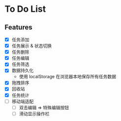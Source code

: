# To Do List

## Features

 - [x] 任务添加
 - [x] 任务展示 & 状态切换
 - [x] 任务删除
 - [x] 任务编辑
 - [x] 任务筛选
 - [x] 数据持久化
   - 使用 localStorage 在浏览器本地保存所有任务数据
 - [x] 拖拽排序
 - [x] 回收站
 - [x] 任务统计
 - [ ] 移动端适配
   - [ ] 双击编辑 => 特殊编辑按钮
   - [ ] 滑动显示操作栏
